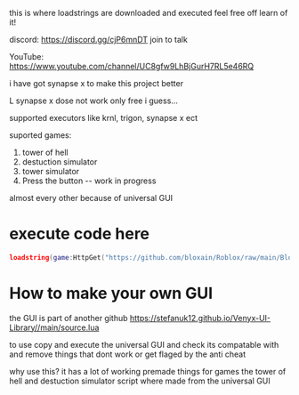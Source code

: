 this is where loadstrings are downloaded and executed feel free off learn of it!

discord: https://discord.gg/cjP6mnDT join to talk

YouTube: https://www.youtube.com/channel/UC8gfw9LhBjGurH7RL5e46RQ

i have got synapse x to make this project better

L synapse x dose not work only free i guess...

supported executors like krnl, trigon, synapse x ect

suported games:

1. tower of hell
2. destuction simulator
3. tower simulator
4. Press the button -- work in progress

almost every other because of universal GUI

# execute code here

```lua
loadstring(game:HttpGet("https://github.com/bloxain/Roblox/raw/main/Bloxhub.Lua"))()
```






# How to make your own GUI


the GUI is part of another github https://stefanuk12.github.io/Venyx-UI-Library//main/source.lua

to use copy and execute the universal GUI and check its compatable with and remove things that dont work or get flaged by the anti cheat

why use this?
it has a lot of working premade things for games the tower of hell and destuction simulator script where made from the universal GUI
